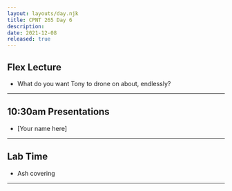 ```yaml
---
layout: layouts/day.njk
title: CPNT 265 Day 6
description: 
date: 2021-12-08
released: true
---
```



## Flex Lecture
- What do you want Tony to drone on about, endlessly?

---

## 10:30am Presentations
- [Your name here]

---

## Lab Time
- Ash covering

---